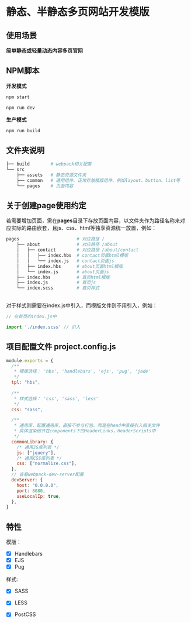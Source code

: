 # 静态、半静态多页网站开发模版

## 使用场景
**简单静态或轻量动态内容多页官网**

## NPM脚本
**开发模式**
```bash
npm start
```
```bash
npm run dev
```

**生产模式**
```bash
npm run build
```

## 文件夹说明
```bash
├── build        # webpack相关配置
└── src         
    ├── assets   # 静态资源文件夹
    ├── common   # 通用组件、正常存放模版组件、例如layout、button、list等
    └── pages    # 页面内容
```

## 关于创建page使用约定
若需要增加页面，需在**pages**目录下存放页面内容，以文件夹作为路径名称来对应实际的路由嵌套，且js、css、html等独享资源统一放置，例如：
```bash
pages                      # 对应路径 /
    ├── about              # 对应路径 /about
    │   ├── contact        # 对应路径 /about/contact
    │   │   ├── index.hbs  # contact页面html模版
    │   │   └── index.js   # contact页面js
    │   ├── index.hbs      # about页面html模版
    │   └── index.js       # about页面js
    ├── index.hbs          # 首页html模版
    ├── index.js           # 首页js
    └── index.scss         # 首页样式
                            
```

对于样式则需要在index.js中引入，而模版文件则不用引入，例如：

```js
// 在首页的index.js中

import './index.scss' // 引入

```

## 项目配置文件 project.config.js
```js
module.exports = {
  /**
   * 模版选择： 'hbs', 'handlebars', 'ejs', 'pug', 'jade'
   */
  tpl: "hbs",
  
  /**
   * 样式选择： 'css', 'sass', 'less'
   */
  css: "sass",

  /**
   * 通用库，配置通用库，直接不参与打包、而是在head中直接引入相关文件
   * 具体渲染细节在components下的HeaderLinks，HeaderScripts中
   */
  commonLibrary: {
    /* 通用JS库列表 */
    js: ["jquery"],
    /* 通用CSS库列表 */
    css: ["normalize.css"],
  },
  // 查看webpack-dev-server配置
  devServer: {
    host: "0.0.0.0",
    port: 8080,
    useLocalIp: true,
  },
}
```

## 特性

模版：

- [x] Handlebars
- [x] EJS
- [x] Pug

样式:

- [x] SASS
- [x] LESS
- [x] PostCSS

